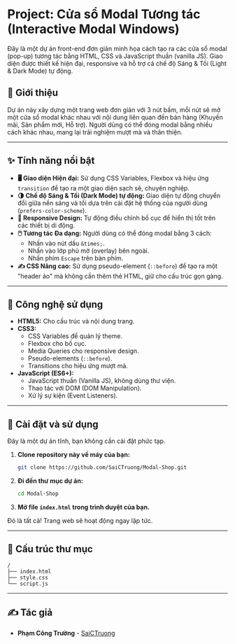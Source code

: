 # Project: Cửa sổ Modal Tương tác (Interactive Modal Windows)

Đây là một dự án front-end đơn giản minh họa cách tạo ra các cửa sổ modal (pop-up) tương tác bằng HTML, CSS và JavaScript thuần (vanilla JS). Giao diện được thiết kế hiện đại, responsive và hỗ trợ cả chế độ Sáng & Tối (Light & Dark Mode) tự động.



## 📜 Giới thiệu

Dự án này xây dựng một trang web đơn giản với 3 nút bấm, mỗi nút sẽ mở một cửa sổ modal khác nhau với nội dung liên quan đến bán hàng (Khuyến mãi, Sản phẩm mới, Hỗ trợ). Người dùng có thể đóng modal bằng nhiều cách khác nhau, mang lại trải nghiệm mượt mà và thân thiện.

---

## ✨ Tính năng nổi bật

* **🖥️ Giao diện Hiện đại:** Sử dụng CSS Variables, Flexbox và hiệu ứng `transition` để tạo ra một giao diện sạch sẽ, chuyên nghiệp.
* **🌗 Chế độ Sáng & Tối (Dark Mode) tự động:** Giao diện tự động chuyển đổi giữa nền sáng và tối dựa trên cài đặt hệ thống của người dùng (`prefers-color-scheme`).
* **📱 Responsive Design:** Tự động điều chỉnh bố cục để hiển thị tốt trên các thiết bị di động.
* **🖱️ Tương tác Đa dạng:** Người dùng có thể đóng modal bằng 3 cách:
    * Nhấn vào nút dấu `&times;`.
    * Nhấn vào lớp phủ mờ (overlay) bên ngoài.
    * Nhấn phím `Escape` trên bàn phím.
* **✍️ CSS Nâng cao:** Sử dụng pseudo-element (`::before`) để tạo ra một "header ảo" mà không cần thêm thẻ HTML, giữ cho cấu trúc gọn gàng.

---

## 🚀 Công nghệ sử dụng

* **HTML5:** Cho cấu trúc và nội dung trang.
* **CSS3:**
    * CSS Variables để quản lý theme.
    * Flexbox cho bố cục.
    * Media Queries cho responsive design.
    * Pseudo-elements (`::before`).
    * Transitions cho hiệu ứng mượt mà.
* **JavaScript (ES6+):**
    * JavaScript thuần (Vanilla JS), không dùng thư viện.
    * Thao tác với DOM (DOM Manipulation).
    * Xử lý sự kiện (Event Listeners).

---

## 🔧 Cài đặt và sử dụng

Đây là một dự án tĩnh, bạn không cần cài đặt phức tạp.

1.  **Clone repository này về máy của bạn:**
    ```bash
    git clone https://github.com/SaiCTruong/Modal-Shop.git
    ```
2.  **Đi đến thư mục dự án:**
    ```bash
    cd Modal-Shop
    ```
3.  **Mở file `index.html` trong trình duyệt của bạn.**

Đó là tất cả! Trang web sẽ hoạt động ngay lập tức.

---

## 📂 Cấu trúc thư mục

```
/ 
├── index.html 
├── style.css
└── script.js 
``` 
---

## ✍️ Tác giả

* **Phạm Công Trường** - [SaiCTruong](https://github.com/SaiCTruong)
